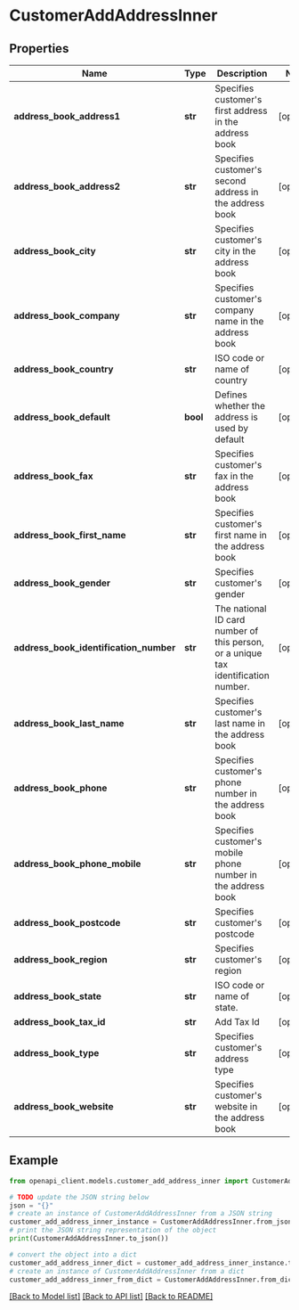 # CustomerAddAddressInner


## Properties

Name | Type | Description | Notes
------------ | ------------- | ------------- | -------------
**address_book_address1** | **str** | Specifies customer&#39;s first address in the address book | [optional] 
**address_book_address2** | **str** | Specifies customer&#39;s second address in the address book | [optional] 
**address_book_city** | **str** | Specifies customer&#39;s city in the address book | [optional] 
**address_book_company** | **str** | Specifies customer&#39;s company name in the address book | [optional] 
**address_book_country** | **str** | ISO code or name of country | [optional] 
**address_book_default** | **bool** | Defines whether the address is used by default | [optional] 
**address_book_fax** | **str** | Specifies customer&#39;s fax in the address book | [optional] 
**address_book_first_name** | **str** | Specifies customer&#39;s first name in the address book | [optional] 
**address_book_gender** | **str** | Specifies customer&#39;s gender | [optional] 
**address_book_identification_number** | **str** | The national ID card number of this person, or a unique tax identification number. | [optional] 
**address_book_last_name** | **str** | Specifies customer&#39;s last name in the address book | [optional] 
**address_book_phone** | **str** | Specifies customer&#39;s phone number in the address book | [optional] 
**address_book_phone_mobile** | **str** | Specifies customer&#39;s mobile phone number in the address book | [optional] 
**address_book_postcode** | **str** | Specifies customer&#39;s postcode | [optional] 
**address_book_region** | **str** | Specifies customer&#39;s region | [optional] 
**address_book_state** | **str** | ISO code or name of state. | [optional] 
**address_book_tax_id** | **str** | Add Tax Id | [optional] 
**address_book_type** | **str** | Specifies customer&#39;s address type | [optional] 
**address_book_website** | **str** | Specifies customer&#39;s website in the address book | [optional] 

## Example

```python
from openapi_client.models.customer_add_address_inner import CustomerAddAddressInner

# TODO update the JSON string below
json = "{}"
# create an instance of CustomerAddAddressInner from a JSON string
customer_add_address_inner_instance = CustomerAddAddressInner.from_json(json)
# print the JSON string representation of the object
print(CustomerAddAddressInner.to_json())

# convert the object into a dict
customer_add_address_inner_dict = customer_add_address_inner_instance.to_dict()
# create an instance of CustomerAddAddressInner from a dict
customer_add_address_inner_from_dict = CustomerAddAddressInner.from_dict(customer_add_address_inner_dict)
```
[[Back to Model list]](../README.md#documentation-for-models) [[Back to API list]](../README.md#documentation-for-api-endpoints) [[Back to README]](../README.md)


